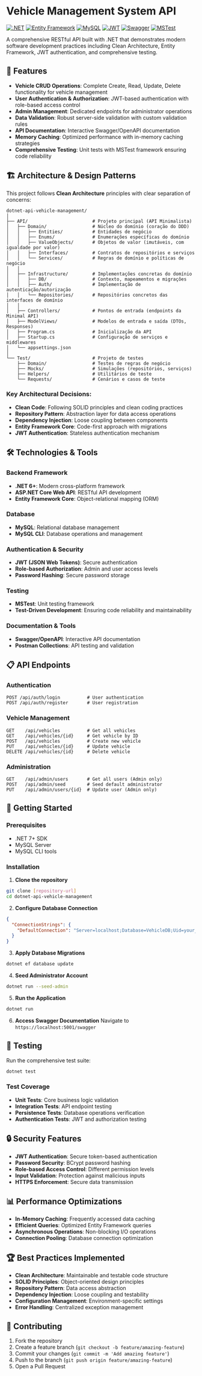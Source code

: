 ﻿# Vehicle Management System API

[![.NET](https://img.shields.io/badge/.NET-7.0-blue.svg)](https://dotnet.microsoft.com/)
[![Entity Framework](https://img.shields.io/badge/Entity%20Framework-512BD4?style=flat&logo=.net&logoColor=white)](https://docs.microsoft.com/en-us/ef/)
[![MySQL](https://img.shields.io/badge/MySQL-4479A1?style=flat&logo=mysql&logoColor=white)](https://www.mysql.com/)
[![JWT](https://img.shields.io/badge/JWT-000000?style=flat&logo=json-web-tokens&logoColor=white)](https://jwt.io/)
[![Swagger](https://img.shields.io/badge/Swagger-85EA2D?style=flat&logo=swagger&logoColor=black)](https://swagger.io/)
[![MSTest](https://img.shields.io/badge/MSTest-68217A?style=flat&logo=microsoft&logoColor=white)](https://docs.microsoft.com/en-us/dotnet/core/testing/unit-testing-with-mstest)

A comprehensive RESTful API built with .NET that demonstrates modern software development practices including Clean Architecture, Entity Framework, JWT authentication, and comprehensive testing.

## 🚀 Features

- **Vehicle CRUD Operations**: Complete Create, Read, Update, Delete functionality for vehicle management
- **User Authentication & Authorization**: JWT-based authentication with role-based access control
- **Admin Management**: Dedicated endpoints for administrator operations
- **Data Validation**: Robust server-side validation with custom validation rules
- **API Documentation**: Interactive Swagger/OpenAPI documentation
- **Memory Caching**: Optimized performance with in-memory caching strategies
- **Comprehensive Testing**: Unit tests with MSTest framework ensuring code reliability

## 🏗️ Architecture & Design Patterns

This project follows **Clean Architecture** principles with clear separation of concerns:

```
dotnet-api-vehicle-management/
│
├── API/                        # Projeto principal (API Minimalista)
│   ├── Domain/                 # Núcleo do domínio (coração do DDD)
│   │   ├── Entities/           # Entidades de negócio
│   │   ├── Enums/              # Enumerações específicas do domínio
│   │   ├── ValueObjects/       # Objetos de valor (imutáveis, com igualdade por valor)
│   │   ├── Interfaces/         # Contratos de repositórios e serviços
│   │   └── Services/           # Regras de domínio e políticas de negócio
│   │
│   ├── Infrastructure/         # Implementações concretas do domínio
│   │   ├── DB/                 # Contexto, mapeamentos e migrações
│   │   ├── Auth/               # Implementação de autenticação/autorização
│   │   └── Repositories/       # Repositórios concretos das interfaces de domínio
│   │
│   ├── Controllers/            # Pontos de entrada (endpoints da Minimal API)
│   ├── ModelViews/             # Modelos de entrada e saída (DTOs, Responses)
│   ├── Program.cs              # Inicialização da API
│   ├── Startup.cs              # Configuração de serviços e middlewares
│   └── appsettings.json
│
└── Test/                       # Projeto de testes
    ├── Domain/                 # Testes de regras de negócio
    ├── Mocks/                  # Simulações (repositórios, serviços)
    ├── Helpers/                # Utilitários de teste
    └── Requests/               # Cenários e casos de teste

```

### Key Architectural Decisions:
- **Clean Code**: Following SOLID principles and clean coding practices
- **Repository Pattern**: Abstraction layer for data access operations
- **Dependency Injection**: Loose coupling between components
- **Entity Framework Core**: Code-first approach with migrations
- **JWT Authentication**: Stateless authentication mechanism

## 🛠️ Technologies & Tools

### Backend Framework
- **.NET 6+**: Modern cross-platform framework
- **ASP.NET Core Web API**: RESTful API development
- **Entity Framework Core**: Object-relational mapping (ORM)

### Database
- **MySQL**: Relational database management
- **MySQL CLI**: Database operations and management

### Authentication & Security
- **JWT (JSON Web Tokens)**: Secure authentication
- **Role-based Authorization**: Admin and user access levels
- **Password Hashing**: Secure password storage

### Testing
- **MSTest**: Unit testing framework
- **Test-Driven Development**: Ensuring code reliability and maintainability

### Documentation & Tools
- **Swagger/OpenAPI**: Interactive API documentation
- **Postman Collections**: API testing and validation

## 📋 API Endpoints

### Authentication
```http
POST /api/auth/login          # User authentication
POST /api/auth/register       # User registration
```

### Vehicle Management
```http
GET    /api/vehicles          # Get all vehicles
GET    /api/vehicles/{id}     # Get vehicle by ID
POST   /api/vehicles          # Create new vehicle
PUT    /api/vehicles/{id}     # Update vehicle
DELETE /api/vehicles/{id}     # Delete vehicle
```

### Administration
```http
GET    /api/admin/users       # Get all users (Admin only)
POST   /api/admin/seed        # Seed default administrator
PUT    /api/admin/users/{id}  # Update user (Admin only)
```

## 🔧 Getting Started

### Prerequisites
- .NET 7+ SDK
- MySQL Server
- MySQL CLI tools

### Installation

1. **Clone the repository**
```bash
git clone [repository-url]
cd dotnet-api-vehicle-management
```

2. **Configure Database Connection**
```json
{
  "ConnectionStrings": {
    "DefaultConnection": "Server=localhost;Database=VehicleDB;Uid=your_username;Pwd=your_password;"
  }
}
```

3. **Apply Database Migrations**
```bash
dotnet ef database update
```

4. **Seed Administrator Account**
```bash
dotnet run --seed-admin
```

5. **Run the Application**
```bash
dotnet run
```

6. **Access Swagger Documentation**
Navigate to `https://localhost:5001/swagger`

## 🧪 Testing

Run the comprehensive test suite:

```bash
dotnet test
```

### Test Coverage
- **Unit Tests**: Core business logic validation
- **Integration Tests**: API endpoint testing
- **Persistence Tests**: Database operations verification
- **Authentication Tests**: JWT and authorization testing

## 🔒 Security Features

- **JWT Authentication**: Secure token-based authentication
- **Password Security**: BCrypt password hashing
- **Role-based Access Control**: Different permission levels
- **Input Validation**: Protection against malicious inputs
- **HTTPS Enforcement**: Secure data transmission

## 📊 Performance Optimizations

- **In-Memory Caching**: Frequently accessed data caching
- **Efficient Queries**: Optimized Entity Framework queries
- **Asynchronous Operations**: Non-blocking I/O operations
- **Connection Pooling**: Database connection optimization

## 🏆 Best Practices Implemented

- **Clean Architecture**: Maintainable and testable code structure
- **SOLID Principles**: Object-oriented design principles
- **Repository Pattern**: Data access abstraction
- **Dependency Injection**: Loose coupling and testability
- **Configuration Management**: Environment-specific settings
- **Error Handling**: Centralized exception management

## 🤝 Contributing

1. Fork the repository
2. Create a feature branch (`git checkout -b feature/amazing-feature`)
3. Commit your changes (`git commit -m 'Add amazing feature'`)
4. Push to the branch (`git push origin feature/amazing-feature`)
5. Open a Pull Request
